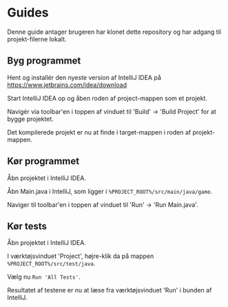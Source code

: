 # Guides

Denne guide antager brugeren har klonet dette repository og har adgang til projekt-filerne lokalt.

## Byg programmet

Hent og installér den nyeste version af IntelliJ IDEA på https://www.jetbrains.com/idea/download

Start IntelliJ IDEA op og åben roden af project-mappen som et projekt.

Navigér via toolbar'en i toppen af vinduet til 'Build' -> 'Build Project' for at bygge projektet.

Det kompilerede projekt er nu at finde i target-mappen i roden af projekt-mappen.

## Kør programmet

Åbn projektet i IntelliJ IDEA.

Åbn Main.java i IntelliJ, som ligger i `%PROJECT_ROOT%/src/main/java/game`.

Naviger til toolbar'en i toppen af vinduet til 'Run' -> 'Run Main.java'.

## Kør tests

Åbn projektet i IntelliJ IDEA.

I værktøjsvinduet 'Project', højre-klik da på mappen `%PROJECT_ROOT%/src/test/java`.

Vælg nu `Run 'All Tests'`.

Resultatet af testene er nu at læse fra værktøjsvinduet 'Run' i bunden af IntelliJ.

